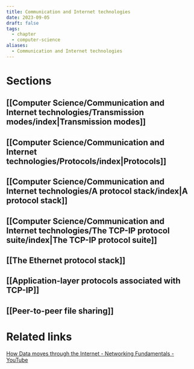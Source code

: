 ```yaml
---
title: Communication and Internet technologies
date: 2023-09-05
draft: false
tags:
  - chapter
  - computer-science
aliases:
  - Communication and Internet technologies
---
```

# Sections

## [[Computer Science/Communication and Internet technologies/Transmission modes/index|Transmission modes]]
## [[Computer Science/Communication and Internet technologies/Protocols/index|Protocols]]
## [[Computer Science/Communication and Internet technologies/A protocol stack/index|A protocol stack]]
## [[Computer Science/Communication and Internet technologies/The TCP-IP protocol suite/index|The TCP-IP protocol suite]]
## [[The Ethernet protocol stack]]
## [[Application-layer protocols associated with TCP-IP]]
## [[Peer-to-peer file sharing]]

# Related links

[How Data moves through the Internet - Networking Fundamentals - YouTube](https://www.youtube.com/watch?v=YJGGYKAV4pA)